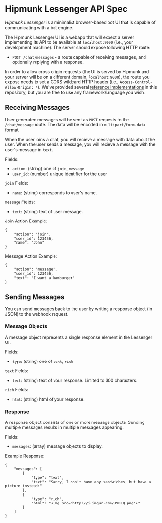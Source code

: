 # Hipmunk Lessenger API Spec

*Hipmunk Lessenger* is a minimalist browser-based bot UI that is capable of communicating with a bot engine.

The Hipmunk Lessenger UI is a webapp that will expect a server implementing its API to be available at `localhost:9000` (i.e., your development machine). The server should expose following HTTP route:

- `POST /chat/messages` - a route capable of receiving messages, and optionally replying with a response.

In order to allow cross origin requests (the UI is served by Hipmunk and your server will be on a different domain, `localhost:9000`), the route you expose needs to set a CORS wildcard HTTP header (i.e., `Access-Control-Allow-Origin: *`). We've provided several [reference implementations](./examples)  in this repository, but you are free to use any framework/language you wish.


## Receiving Messages

User generated messages will be sent as `POST` requests to the `/chat/message` route. The data will be encoded in `multipart/form-data` format.

When the user joins a chat, you will recieve a message with data about the user. When the user sends a message, you will recieve a message with the user's message in `text`.

Fields:
* `action`: (string) one of `join`, `message`
* `user_id`: (number) unique identifier for the user

`join` Fields:
* `name`: (string) corresponds to user's name.

`message` Fields:
* `text`: (string) text of user message.

Join Action Example:

```
{
    "action": "join",
    "user_id": 123456,
    "name": "John"
}
```

Message Action Example:

```
{
    "action": "message",
    "user_id": 123456,
    "text": "I want a hamburger"
}
```


## Sending Messages
You can send messages back to the user by writing a response object (in JSON) to the webhook request.

### Message Objects
A message object represents a single response element in the Lessenger UI.

Fields:
* `type`: (string) one of `text`, `rich`

`text` Fields:
* `text`: (string) text of your response. Limited to 300 characters.

`rich` Fields:
* `html`: (string) html of your response.


### Response
A response object consists of one or more message objects. Sending multiple messages results in multiple messages appearing.

Fields:
* `messages`: (array) message objects to display.

Example Response:

```
{
    "messages": [
        {
            "type": "text",
            "text": "Sorry, I don't have any sandwiches, but have a picture instead:"
        },
        {
            "type": "rich",
            "html": "<img src='http://i.imgur.com/J9DLQ.png'>"
        }
    ]
}
```
